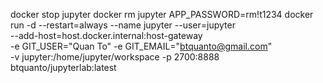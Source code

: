docker stop jupyter
docker rm jupyter
APP_PASSWORD=rm\!t1234 docker run -d --restart=always --name jupyter --user=jupyter \
              --add-host=host.docker.internal:host-gateway \
              -e GIT_USER="Quan To" -e GIT_EMAIL="btquanto@gmail.com" \
              -v jupyter:/home/jupyter/workspace -p 2700:8888 btquanto/jupyterlab:latest
